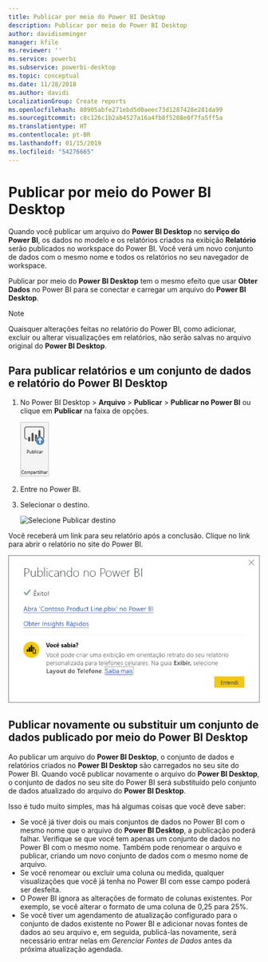 ```yaml
---
title: Publicar por meio do Power BI Desktop
description: Publicar por meio do Power BI Desktop
author: davidiseminger
manager: kfile
ms.reviewer: ''
ms.service: powerbi
ms.subservice: powerbi-desktop
ms.topic: conceptual
ms.date: 11/28/2018
ms.author: davidi
LocalizationGroup: Create reports
ms.openlocfilehash: 80905abfe271ebd5d0aeec73d1287428e281da99
ms.sourcegitcommit: c8c126c1b2ab4527a16a4fb8f5208e0f7fa5ff5a
ms.translationtype: HT
ms.contentlocale: pt-BR
ms.lasthandoff: 01/15/2019
ms.locfileid: "54276665"
---
```

# <a name="publish-from-power-bi-desktop"></a>Publicar por meio do Power BI Desktop
Quando você publicar um arquivo do **Power BI Desktop** no **serviço do Power BI**, os dados no modelo e os relatórios criados na exibição **Relatório** serão publicados no workspace do Power BI. Você verá um novo conjunto de dados com o mesmo nome e todos os relatórios no seu navegador de workspace.

Publicar por meio do **Power BI Desktop** tem o mesmo efeito que usar **Obter Dados** no Power BI para se conectar e carregar um arquivo do **Power BI Desktop**.

> [!NOTE]
> Quaisquer alterações feitas no relatório do Power BI, como adicionar, excluir ou alterar visualizações em relatórios, não serão salvas no arquivo original do **Power BI Desktop**.
> 
> 

## <a name="to-publish-a-power-bi-desktop-dataset-and-reports"></a>Para publicar relatórios e um conjunto de dados e relatório do Power BI Desktop
1. No Power BI Desktop \> **Arquivo** \> **Publicar** \> **Publicar no Power BI** ou clique em **Publicar** na faixa de opções.  

   ![Botão Publicar](media/desktop-upload-desktop-files/pbid_publish_publishbutton.png)

2. Entre no Power BI.
3. Selecionar o destino.

   ![Selecione Publicar destino](media/desktop-upload-desktop-files/pbid_publish_select_destination.png)

Você receberá um link para seu relatório após a conclusão. Clique no link para abrir o relatório no site do Power BI.

![Caixa de diálogo de Publicação bem-sucedida](media/desktop-upload-desktop-files/pbid_publish_success.png)

## <a name="re-publish-or-replace-a-dataset-published-from-power-bi-desktop"></a>Publicar novamente ou substituir um conjunto de dados publicado por meio do Power BI Desktop
Ao publicar um arquivo do **Power BI Desktop**, o conjunto de dados e relatórios criados no **Power BI Desktop** são carregados no seu site do Power BI. Quando você publicar novamente o arquivo do **Power BI Desktop**, o conjunto de dados no seu site do Power BI será substituído pelo conjunto de dados atualizado do arquivo do **Power BI Desktop**.

Isso é tudo muito simples, mas há algumas coisas que você deve saber:

* Se você já tiver dois ou mais conjuntos de dados no Power BI com o mesmo nome que o arquivo do **Power BI Desktop**, a publicação poderá falhar. Verifique se que você tem apenas um conjunto de dados no Power BI com o mesmo nome. Também pode renomear o arquivo e publicar, criando um novo conjunto de dados com o mesmo nome de arquivo.
* Se você renomear ou excluir uma coluna ou medida, qualquer visualizações que você já tenha no Power BI com esse campo poderá ser desfeita. 
* O Power BI ignora as alterações de formato de colunas existentes. Por exemplo, se você alterar o formato de uma coluna de 0,25 para 25%.
* Se você tiver um agendamento de atualização configurado para o conjunto de dados existente no Power BI e adicionar novas fontes de dados ao seu arquivo e, em seguida, publicá-las novamente, será necessário entrar nelas em *Gerenciar Fontes de Dados* antes da próxima atualização agendada.

